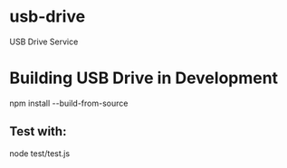 # usb-drive
USB Drive Service

# Building USB Drive in Development

npm install --build-from-source

## Test with:

node test/test.js
